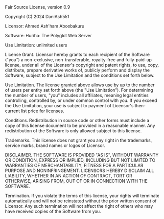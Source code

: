 Fair Source License, version 0.9

Copyright (C) 2024 DaniAsh551

Licensor: Ahmed Ash'ham Aboobakuru

Software: Huriha: The Polyglot Web Server

Use Limitation: unlimited users

License Grant. Licensor hereby grants to each recipient of the
Software ("you") a non-exclusive, non-transferable, royalty-free and
fully-paid-up license, under all of the Licensor's copyright and
patent rights, to use, copy, distribute, prepare derivative works of,
publicly perform and display the Software, subject to the Use
Limitation and the conditions set forth below.

Use Limitation. The license granted above allows use by up to the
number of users per entity set forth above (the "Use Limitation"). For
determining the number of users, "you" includes all affiliates,
meaning legal entities controlling, controlled by, or under common
control with you. If you exceed the Use Limitation, your use is
subject to payment of Licensor's then-current list price for licenses.

Conditions. Redistribution in source code or other forms must include
a copy of this license document to be provided in a reasonable
manner. Any redistribution of the Software is only allowed subject to
this license.

Trademarks. This license does not grant you any right in the
trademarks, service marks, brand names or logos of Licensor.

DISCLAIMER. THE SOFTWARE IS PROVIDED "AS IS", WITHOUT WARRANTY OR
CONDITION, EXPRESS OR IMPLIED, INCLUDING BUT NOT LIMITED TO WARRANTIES
OF MERCHANTABILITY, FITNESS FOR A PARTICULAR PURPOSE AND
NONINFRINGEMENT. LICENSORS HEREBY DISCLAIM ALL LIABILITY, WHETHER IN
AN ACTION OF CONTRACT, TORT OR OTHERWISE, ARISING FROM, OUT OF OR IN
CONNECTION WITH THE SOFTWARE.

Termination. If you violate the terms of this license, your rights
will terminate automatically and will not be reinstated without the
prior written consent of Licensor. Any such termination will not
affect the right of others who may have received copies of the
Software from you.